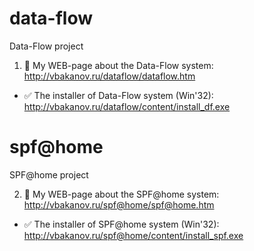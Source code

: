 # data-flow
Data-Flow project 

1. :eyes: My WEB-page about the Data-Flow system:
http://vbakanov.ru/dataflow/dataflow.htm

* :white_check_mark: The installer of Data-Flow system (Win'32):
http://vbakanov.ru/dataflow/content/install_df.exe

# spf@home
SPF@home project

2. :link: My WEB-page about the SPF@home system:
http://vbakanov.ru/spf@home/spf@home.htm

* :white_check_mark: The installer of SPF@home system (Win'32):
http://vbakanov.ru/spf@home/content/install_spf.exe
